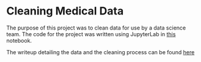 # Cleaning Medical Data

The purpose of this project was to clean data for use by a data science team. The code for the project was written using JupyterLab in [this](https://github.com/cjhammons/Data-Cleaning-Project/blob/master/data-cleaning.ipynb) notebook.

The writeup detailing the data and the cleaning process can be found [here](https://github.com/cjhammons/Data-Cleaning-Project/blob/master/final-report.md)
